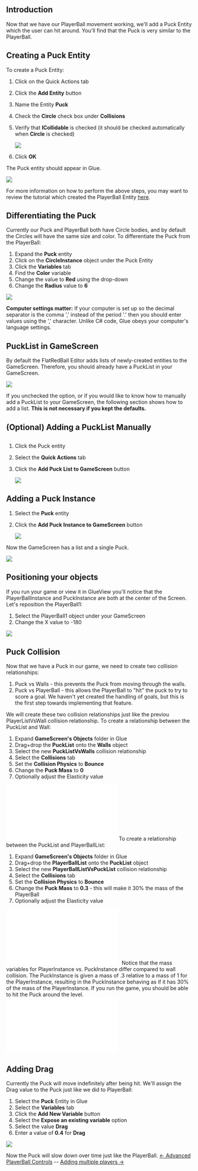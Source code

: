 ## Introduction

Now that we have our PlayerBall movement working, we'll add a Puck Entity which the user can hit around. You'll find that the Puck is very similar to the PlayerBall.

## Creating a Puck Entity

To create a Puck Entity:

1.  Click on the Quick Actions tab

2.  Click the **Add Entity** button

3.  Name the Entity **Puck**

4.  Check the **Circle** check box under **Collisions**

5.  Verify that **ICollidable** is checked (it should be checked automatically when **Circle** is checked)

    ![](/media/2021-07-img_60fdc0904b245.png)

6.  Click **OK**

The Puck entity should appear in Glue.

![](/media/2021-07-img_60fdcb7c2a8d0.png)

For more information on how to perform the above steps, you may want to review the tutorial which created the PlayerBall Entity [here](/frb/docs/index.php?title=Tutorials:Beefball:Creating_an_Entity.md "Tutorials:Beefball:Creating an Entity").

## Differentiating the Puck

Currently our Puck and PlayerBall both have Circle bodies, and by default the Circles will have the same size and color. To differentiate the Puck from the PlayerBall:

1.  Expand the **Puck** entity
2.  Click on the **CircleInstance** object under the Puck Entity
3.  Click the **Variables** tab
4.  Find the **Color** variable
5.  Change the value to **Red** using the drop-down
6.  Change the **Radius** value to **6**

![](/media/2021-07-img_60fdcaad89ad8.png)

**Computer settings matter:** If your computer is set up so the decimal separator is the comma ',' instead of the period '.' then you should enter values using the ',' character. Unlike C# code, Glue obeys your computer's language settings.

## PuckList in GameScreen

By default the FlatRedBall Editor adds lists of newly-created entities to the GameScreen. Therefore, you should already have a PuckList in your GameScreen.

![](/media/2023-08-img_64cbe9fc4ec5c.png)

If you unchecked the option, or if you would like to know how to manually add a PuckList to your GameScreen, the following section shows how to add a list. **This is not necessary if you kept the defaults.**

## (Optional) Adding a PuckList Manually

## 

1.  Click the Puck entity

2.  Select the **Quick Actions** tab

3.  Click the **Add Puck List to GameScreen** button

    ![](/media/2021-07-img_60fdc158af7ad.png)

## Adding a Puck Instance

1.  Select the **Puck** entity

2.  Click the **Add Puck Instance to GameScreen** button

    ![](/media/2021-07-img_60fdc1cc87873.png)

Now the GameScreen has a list and a single Puck.

![](/media/2021-07-img_60fdc2338ca81.png)

## Positioning your objects

If you run your game or view it in GlueView you'll notice that the PlayerBallInstance and PuckInstance are both at the center of the Screen. Let's reposition the PlayerBall1:

1.  Select the PlayerBall1 object under your GameScreen
2.  Change the X value to -180

![](/media/2021-07-img_60fdc27406b6b.png)

## Puck Collision

Now that we have a Puck in our game, we need to create two collision relationships:

1.  Puck vs Walls - this prevents the Puck from moving through the walls.
2.  Puck vs PlayerBall - this allows the PlayerBall to "hit" the puck to try to score a goal. We haven't yet created the handling of goals, but this is the first step towards implementing that feature.

We will create these two collision relationships just like the previou PlayerListVsWall collision relationship. To create a relationship between the PuckList and Wall:

1.  Expand **GameScreen's Objects** folder in Glue
2.  Drag+drop the **PuckList** onto the **Walls** object
3.  Select the new **PuckListVsWalls** collision relationship
4.  Select the **Collisions** tab
5.  Set the **Collision Physics** to **Bounce**
6.  Change the **Puck Mass** to **0**
7.  Optionally adjust the Elasticity value

[![](/wp-content/uploads/2016/01/2021_July_25_141703.gif.md)](/wp-content/uploads/2016/01/2021_July_25_141703.gif.md) To create a relationship between the PuckList and PlayerBallList:

1.  Expand **GameScreen's Objects** folder in Glue
2.  Drag+drop the **PlayerBallList** onto the **PuckList** object
3.  Select the new **PlayerBallListVsPuckList** collision relationship
4.  Select the **Collisions** tab
5.  Set the **Collision Physics** to **Bounce**
6.  Change the **Puck Mass** to **0.3** - this will make it 30% the mass of the PlayerBall
7.  Optionally adjust the Elasticity value

[![](/wp-content/uploads/2016/01/2021_July_25_145507.gif.md)](/wp-content/uploads/2016/01/2021_July_25_145507.gif.md)   Notice that the mass variables for PlayerInstance vs. PuckInstance differ compared to wall collision. The PuckInstance is given a mass of .3 relative to a mass of 1 for the PlayerInstance, resulting in the PuckInstance behaving as if it has 30% of the mass of the PlayerInstance. If you run the game, you should be able to hit the Puck around the level. [![](/wp-content/uploads/2016/01/2021_July_25_140010.gif.md)](/wp-content/uploads/2016/01/2021_July_25_140010.gif.md)

## Adding Drag

Currently the Puck will move indefinitely after being hit. We'll assign the Drag value to the Puck just like we did to PlayerBall:

1.  Select the **Puck** Entity in Glue
2.  Select the **Variables** tab
3.  Click the **Add New Variable** button
4.  Select the **Expose an existing variable** option
5.  Select the value **Drag**
6.  Enter a value of **0.4** for **Drag**

![](/media/2021-07-img_60fdc59ea563f.png)

Now the Puck will slow down over time just like the PlayerBall. [\<- Advanced PlayerBall Controls](/documentation/tutorials/tutorials-beefball/tutorials-beefball-advanced-playerball-controls.md "Tutorials:Beefball:Advanced PlayerBall Controls") -- [Adding multiple players -\>](/documentation/tutorials/tutorials-beefball/tutorials-beefball-adding-multiple-players.md "Tutorials:Beefball:Adding multiple players")
